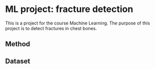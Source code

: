 # ML project: fracture detection

This is a project for the course Machine Learning. The purpose of this project is to detect fractures in chest bones.

## Method

## Dataset

